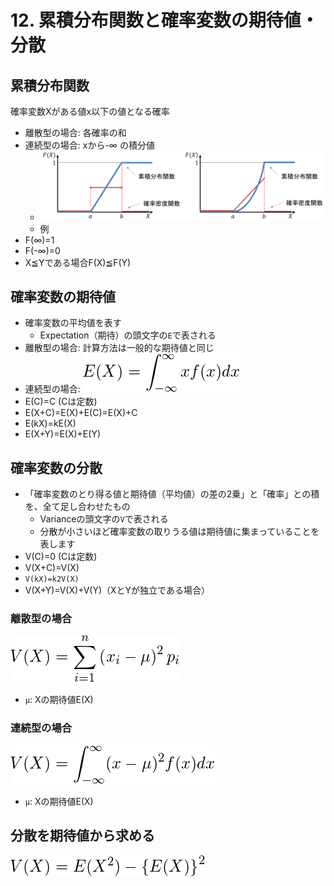 # 12. 累積分布関数と確率変数の期待値・分散
## 累積分布関数
確率変数Xがある値x以下の値となる確率
* 離散型の場合: 各確率の和
* 連続型の場合: xから-∞ の積分値
  * ![](./img/043.PNG)
  * 例
* F(∞)=1
* F(-∞)=0
* X≦Yである場合F(X)≦F(Y)

## 確率変数の期待値
* 確率変数の平均値を表す
  * Expectation（期待）の頭文字の`E`で表される
* 離散型の場合: 計算方法は一般的な期待値と同じ
* 連続型の場合: ![](./img/044.PNG)
* E(C)=C (Cは定数)
* E(X+C)=E(X)+E(C)=E(X)+C
* E(kX)=kE(X)
* E(X+Y)=E(X)+E(Y)

## 確率変数の分散
* 「確率変数のとり得る値と期待値（平均値）の差の2乗」と「確率」との積を、全て足し合わせたもの
  * Varianceの頭文字の`V`で表される
  * 分散が小さいほど確率変数の取りうる値は期待値に集まっていることを表します
* V(C)=0 (Cは定数)
* V(X+C)=V(X)
* `V(kX)=k2V(X)`
* V(X+Y)=V(X)+V(Y)（XとYが独立である場合）

### 離散型の場合
![](./img/045.PNG)
* `μ`: Xの期待値E(X)

### 連続型の場合
![](./img/046.PNG)
* `μ`: Xの期待値E(X)

## 分散を期待値から求める
![](./img/047.PNG)
